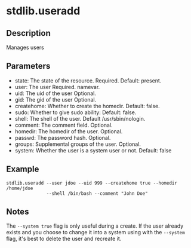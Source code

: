 # stdlib.useradd

## Description

Manages users

## Parameters

* state: The state of the resource. Required. Default: present.
* user: The user Required. namevar.
* uid: The uid of the user Optional.
* gid: The gid of the user Optional.
* createhome: Whether to create the homedir. Default: false.
* sudo: Whether to give sudo ability: Default: false.
* shell: The shell of the user. Default /usr/sbin/nologin.
* comment: The comment field. Optional.
* homedir: The homedir of the user. Optional.
* passwd: The password hash. Optional.
* groups: Supplemental groups of the user. Optional.
* system: Whether the user is a system user or not. Default: false

## Example

```shell
stdlib.useradd --user jdoe --uid 999 --createhome true --homedir /home/jdoe
               --shell /bin/bash --comment "John Doe"
```

## Notes

The `--system true` flag is only useful during a create. If the user already
exists and you choose to change it into a system using with the `--system`
flag, it's best to delete the user and recreate it.

